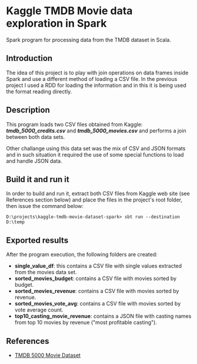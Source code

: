 # Kaggle TMDB Movie data exploration in Spark
Spark program for processing data from the TMDB dataset in Scala.

## Introduction

The idea of this project is to play with join operations on data frames inside
Spark and use a different method of loading a CSV file. In the previous project I used
a RDD for loading the information and in this it is being used the format reading
directly.

## Description

This program loads two CSV files obtained from Kaggle: **_tmdb_5000_credits.csv_** and 
**_tmdb_5000_movies.csv_** and performs a join between both data sets.

Other challange using this data set was the mix of CSV and JSON formats and in such
situation it required the use of some special functions to load and handle JSON data.

## Build it and run it

In order to build and run it, extract both CSV files from Kaggle web site (see References section below)
and place the files in the project's root folder, then issue the command below:

```
D:\projects\kaggle-tmdb-movie-dataset-spark> sbt run --destination D:\temp
```

## Exported results

After the program execution, the following folders are created:
- __single_value_df__: this contains a CSV file with single values extracted from the movies data set.
- __sorted_movies_budget__: contains a CSV file with movies sorted by budget.
- __sorted_movies_revenue__: contains a CSV file with movies sorted by revenue.
- __sorted_movies_vote_avg__: contains a CSV file with movies sorted by vote average count.
- __top10_casting_movie_revenue__: contains a JSON file with casting names from top 10 movies by revenue ("most profitable casting").

## References

- [TMDB 5000 Movie Dataset](https://www.kaggle.com/tmdb/tmdb-movie-metadata "TMDB 5000 Movie Dataset")